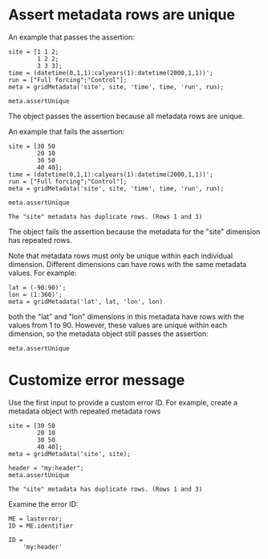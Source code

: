 # Assert metadata rows are unique

An example that passes the assertion:

```
site = [1 1 2;
        1 2 2;
        3 3 3];
time = (datetime(0,1,1):calyears(1):datetime(2000,1,1))';
run = ["Full forcing";"Control"];
meta = gridMetadata('site', site, 'time', time, 'run', run);

meta.assertUnique
```

The object passes the assertion because all metadata rows are unique.

An example that fails the assertion:

```in
site = [30 50
        20 10
        30 50
        40 40];
time = (datetime(0,1,1):calyears(1):datetime(2000,1,1))';
run = ["Full forcing";"Control"];
meta = gridMetadata('site', site, 'time', time, 'run', run);

meta.assertUnique
```

```error
The "site" metadata has duplicate rows. (Rows 1 and 3)
```

The object fails the assertion because the metadata for the "site" dimension has repeated rows.

Note that metadata rows must only be unique within each individual dimension. Different dimensions can have rows with the same metadata values. For example:

```
lat = (-90:90)';
lon = (1:360)';
meta = gridMetadata('lat', lat, 'lon', lon)
```

both the "lat" and "lon" dimensions in this metadata have rows with the values from 1 to 90. However, these values are unique within each dimension, so the metadata object still passes the assertion:

```
meta.assertUnique
```


# Customize error message

Use the first input to provide a custom error ID. For example, create a metadata object with repeated metadata rows

```in
site = [30 50
        20 10
        30 50
        40 40];
meta = gridMetadata('site', site);

header = "my:header";
meta.assertUnique
```

```error
The "site" metadata has duplicate rows. (Rows 1 and 3)
```

Examine the error ID:

```in
ME = lasterror;
ID = ME.identifier
```

```out
ID = 
    'my:header'
```